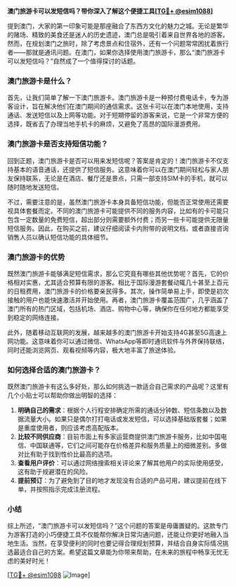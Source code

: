 **澳门旅游卡可以发短信吗？带你深入了解这个便捷工具[[TG💪+ @esim1088](https://t.me/s/esim1088)]**

提到澳门，大家的第一印象可能是那座融合了东西方文化的魅力之城。无论是繁华的赌场、精致的美食还是迷人的历史遗迹，澳门总是吸引着来自世界各地的游客。然而，在规划澳门之旅时，除了考虑景点和住宿外，还有一个问题常常困扰着旅行者——那就是通讯问题。在澳门，如果你选择使用澳门旅游卡，那么“澳门旅游卡可以发短信吗？”自然成了一个值得探讨的话题。

### 澳门旅游卡是什么？

首先，让我们简单了解一下澳门旅游卡。澳门旅游卡是一种预付费电话卡，专为游客设计，旨在解决他们在澳门期间的通信需求。这张卡可以在澳门本地使用，支持通话、发送短信以及上网等功能。对于短期停留的游客来说，它是一个非常方便的选择，既省去了办理当地手机卡的麻烦，又避免了高昂的国际漫游费用。

### 澳门旅游卡是否支持短信功能？

回到正题，澳门旅游卡是否可以用来发短信呢？答案是肯定的！澳门旅游卡不仅支持基本的语音通话，还提供了短信服务。这意味着你可以在澳门期间轻松与家人朋友保持联系，无论是在酒店、餐厅还是景点，只需一部支持SIM卡的手机，就可以随时随地发送短信。

不过，需要注意的是，虽然澳门旅游卡本身具备短信功能，但能否正常使用还需要视具体套餐而定。不同的澳门旅游卡可能提供不同的服务内容，比如有的卡可能只包含一定数量的免费短信，超出部分则需要额外付费；而另一些卡可能提供无限量短信服务。因此，在购买之前，建议仔细阅读卡内附带的说明文档，或者直接咨询销售人员以确认短信功能的具体细节。

### 澳门旅游卡的优势

既然澳门旅游卡能够满足短信需求，那么它究竟有哪些其他优势呢？首先，它的价格相对实惠，尤其适合预算有限的游客。相比于国际漫游套餐动辄几十甚至上百元的日租费用，澳门旅游卡的价格要亲民得多。其次，操作简单易上手，即使是初次接触的用户也能快速激活并开始使用。再者，澳门旅游卡覆盖范围广，几乎涵盖了澳门所有的热门区域，包括机场、酒店、购物中心等，确保你在任何地方都能享受到稳定的网络连接。

此外，随着移动互联网的发展，越来越多的澳门旅游卡开始支持4G甚至5G高速上网功能。这意味着你可以通过微信、WhatsApp等即时通讯软件与外界保持联络，同时还能浏览网页、观看视频等内容，极大地丰富了旅途体验。

### 如何选择合适的澳门旅游卡？

既然澳门旅游卡有这么多好处，那么如何挑选一款适合自己需求的产品呢？这里有几个小贴士可以帮助你做出明智的选择：

1. **明确自己的需求**：根据个人行程安排确定所需的通话分钟数、短信条数以及数据流量大小。如果只是偶尔打打电话或发发短信，可以选择基础版套餐；如果是重度使用者，则应该考虑高配版本。
2. **比较不同供应商**：目前市面上有多家运营商提供澳门旅游卡服务，比如中国电信、中国联通等，它们之间可能存在价格差异和服务质量上的细微差别。多做对比有助于找到性价比最高的选项。
3. **查看用户评价**：可以通过网络搜索相关评论来了解其他用户的实际使用感受，这有助于规避潜在的风险。
4. **提前预订**：为了避免到了目的地才发现没有合适的产品可用，建议提前在线下单，并按照指示完成注册流程。

### 小结

综上所述，“澳门旅游卡可以发短信吗？”这个问题的答案是毋庸置疑的。这款专门为游客打造的小巧便捷工具不仅能帮你解决日常沟通问题，还能让你更好地融入当地生活。当然，在享受便利的同时也要记得合理规划预算，并结合自身实际情况挑选最适合自己的方案。希望这篇文章能为你带来帮助，在未来的旅程中畅享无忧无虑的美好时光！

[[TG💪+ @esim1088](https://t.me/s/esim1088) ![Image](https://i.postimg.cc/4NQfJmqS/Snipaste-2025-05-13-00-14-12.png)]